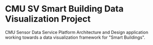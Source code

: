 CMU SV Smart Building Data Visualization Project
=========

CMU Sensor Data Service Platform Architecture and Design application working towards a data visualization framework for "Smart Buildings".
